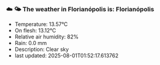 ### ☁️ 🌤️  The weather in Florianópolis is: Florianópolis

- Temperature: 13.57°C
- On flesh: 13.12°C
- Relative air humidity: 82%
- Rain: 0.0 mm
- Description: Clear sky
- last updated: 2025-08-01T01:52:17.613762
